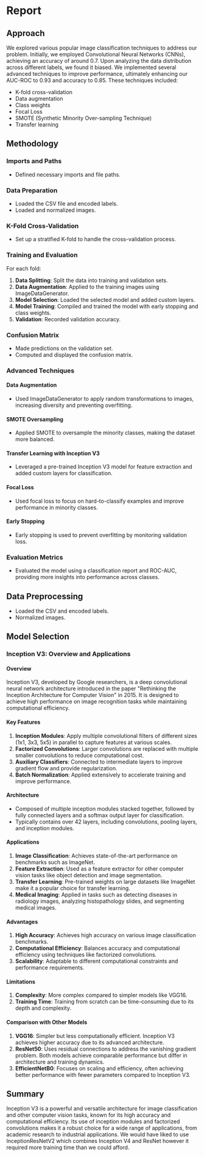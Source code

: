 # Report

## Approach
We explored various popular image classification techniques to address our problem. Initially, we employed Convolutional Neural Networks (CNNs), achieving an accuracy of around 0.7. Upon analyzing the data distribution across different labels, we found it biased. We implemented several advanced techniques to improve performance, ultimately enhancing our AUC-ROC to 0.93 and accuracy to 0.85. These techniques included:

- K-fold cross-validation
- Data augmentation
- Class weights
- Focal Loss
- SMOTE (Synthetic Minority Over-sampling Technique)
- Transfer learning

## Methodology

### Imports and Paths
- Defined necessary imports and file paths.

### Data Preparation
- Loaded the CSV file and encoded labels.
- Loaded and normalized images.

### K-Fold Cross-Validation
- Set up a stratified K-fold to handle the cross-validation process.

### Training and Evaluation
For each fold:
1. **Data Splitting**: Split the data into training and validation sets.
2. **Data Augmentation**: Applied to the training images using ImageDataGenerator.
3. **Model Selection**: Loaded the selected model and added custom layers.
4. **Model Training**: Compiled and trained the model with early stopping and class weights.
5. **Validation**: Recorded validation accuracy.

### Confusion Matrix
- Made predictions on the validation set.
- Computed and displayed the confusion matrix.

### Advanced Techniques

#### Data Augmentation
- Used ImageDataGenerator to apply random transformations to images, increasing diversity and preventing overfitting.

#### SMOTE Oversampling
- Applied SMOTE to oversample the minority classes, making the dataset more balanced.

#### Transfer Learning with Inception V3
- Leveraged a pre-trained Inception V3 model for feature extraction and added custom layers for classification.

#### Focal Loss
- Used focal loss to focus on hard-to-classify examples and improve performance in minority classes.

#### Early Stopping
- Early stopping is used to prevent overfitting by monitoring validation loss.

### Evaluation Metrics
- Evaluated the model using a classification report and ROC-AUC, providing more insights into performance across classes.

## Data Preprocessing
- Loaded the CSV and encoded labels.
- Normalized images.

## Model Selection

### Inception V3: Overview and Applications

#### Overview
Inception V3, developed by Google researchers, is a deep convolutional neural network architecture introduced in the paper "Rethinking the Inception Architecture for Computer Vision" in 2015. It is designed to achieve high performance on image recognition tasks while maintaining computational efficiency.

#### Key Features
1. **Inception Modules**: Apply multiple convolutional filters of different sizes (1x1, 3x3, 5x5) in parallel to capture features at various scales.
2. **Factorized Convolutions**: Larger convolutions are replaced with multiple smaller convolutions to reduce computational cost.
3. **Auxiliary Classifiers**: Connected to intermediate layers to improve gradient flow and provide regularization.
4. **Batch Normalization**: Applied extensively to accelerate training and improve performance.

#### Architecture
- Composed of multiple inception modules stacked together, followed by fully connected layers and a softmax output layer for classification.
- Typically contains over 42 layers, including convolutions, pooling layers, and inception modules.

#### Applications
1. **Image Classification**: Achieves state-of-the-art performance on benchmarks such as ImageNet.
2. **Feature Extraction**: Used as a feature extractor for other computer vision tasks like object detection and image segmentation.
3. **Transfer Learning**: Pre-trained weights on large datasets like ImageNet make it a popular choice for transfer learning.
4. **Medical Imaging**: Applied in tasks such as detecting diseases in radiology images, analyzing histopathology slides, and segmenting medical images.

#### Advantages
1. **High Accuracy**: Achieves high accuracy on various image classification benchmarks.
2. **Computational Efficiency**: Balances accuracy and computational efficiency using techniques like factorized convolutions.
3. **Scalability**: Adaptable to different computational constraints and performance requirements.

#### Limitations
1. **Complexity**: More complex compared to simpler models like VGG16.
2. **Training Time**: Training from scratch can be time-consuming due to its depth and complexity.

#### Comparison with Other Models
1. **VGG16**: Simpler but less computationally efficient. Inception V3 achieves higher accuracy due to its advanced architecture.
2. **ResNet50**: Uses residual connections to address the vanishing gradient problem. Both models achieve comparable performance but differ in architecture and training dynamics.
3. **EfficientNetB0**: Focuses on scaling and efficiency, often achieving better performance with fewer parameters compared to Inception V3.

## Summary
Inception V3 is a powerful and versatile architecture for image classification and other computer vision tasks, known for its high accuracy and computational efficiency. Its use of inception modules and factorized convolutions makes it a robust choice for a wide range of applications, from academic research to industrial applications. We would have liked to use InceptionResNetV2 which combines Inception V4 and ResNet however it required more training time than we could afford.
